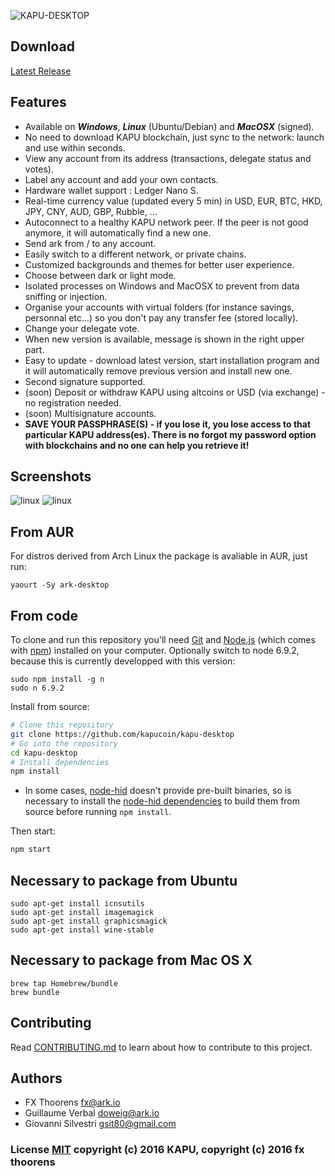 ![KAPU-DESKTOP](https://imgur.com/sYopmfR)

## Download
[Latest Release](https://github.com/kapucoin/kapu-desktop/releases)

## Features
* Available on ***Windows***, ***Linux*** (Ubuntu/Debian) and ***MacOSX*** (signed).
* No need to download KAPU blockchain, just sync to the network: launch and use within seconds.
* View any account from its address (transactions, delegate status and votes).
* Label any account and add your own contacts.
* Hardware wallet support : Ledger Nano S.
* Real-time currency value (updated every 5 min) in USD, EUR, BTC, HKD, JPY, CNY, AUD, GBP, Rubble, ...
* Autoconnect to a healthy KAPU network peer. If the peer is not good anymore, it will automatically find a new one.
* Send ark from / to any account.
* Easily switch to a different network, or private chains.
* Customized backgrounds and themes for better user experience.
* Choose between dark or light mode.
* Isolated processes on Windows and MacOSX to prevent from data sniffing or injection.
* Organise your accounts with virtual folders (for instance savings, personnal etc...) so you don't pay any transfer fee (stored locally).
* Change your delegate vote.
* When new version is available, message is shown in the right upper part.
* Easy to update - download latest version, start installation program and it will automatically remove previous version and install new one.
* Second signature supported.
* (soon) Deposit or withdraw KAPU using altcoins or USD (via exchange) - no registration needed.
* (soon) Multisignature accounts.
* **SAVE YOUR PASSPHRASE(S) - if you lose it, you lose access to that particular KAPU address(es). There is no forgot my password option with blockchains and no one can help you retrieve it!**


## Screenshots
![linux](http://i.imgur.com/snJi21i.jpg)
![linux](http://i.imgur.com/gjjqw88.jpg)

## From AUR
For distros derived from Arch Linux the package is avaliable in AUR, just run:

```
yaourt -Sy ark-desktop
```

## From code

To clone and run this repository you'll need [Git](https://git-scm.com) and [Node.js](https://nodejs.org/en/download/) (which comes with [npm](http://npmjs.com)) installed on your computer. Optionally switch to node 6.9.2, because this is currently developped with this version:
```
sudo npm install -g n
sudo n 6.9.2
```

Install from source:
```bash
# Clone this repository
git clone https://github.com/kapucoin/kapu-desktop
# Go into the repository
cd kapu-desktop
# Install dependencies 
npm install
```

* In some cases, [node-hid](https://github.com/node-hid/node-hid) doesn't provide pre-built binaries, so is necessary to install the [node-hid dependencies](https://github.com/node-hid/node-hid#compiling-from-source) to build them from source before running `npm install`.

Then start:
```bash
npm start
```

## Necessary to package from Ubuntu
```
sudo apt-get install icnsutils
sudo apt-get install imagemagick
sudo apt-get install graphicsmagick
sudo apt-get install wine-stable
```

## Necessary to package from Mac OS X

```
brew tap Homebrew/bundle
brew bundle
```

## Contributing
Read [CONTRIBUTING.md](https://github.com/kapucoin/kapu-desktop/blob/master/CONTRIBUTING.md) to learn about how to contribute to this project.

## Authors
- FX Thoorens <fx@ark.io>
- Guillaume Verbal <doweig@ark.io>
- Giovanni Silvestri <gsit80@gmail.com>

### License [MIT](LICENSE.md) copyright (c) 2016 KAPU, copyright (c) 2016 fx thoorens
